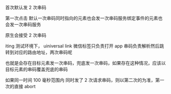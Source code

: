 首次默认发 2 次串码

第一次点击 默认一次串码同时指向的元素也会发一次串码服务绑定事件的元素也会发一次串码服务

原生会接受 2 次串码

iting 测试环境下， uiniversal link 微信标签只负责打开 app 串码负责解析然后跳转到对应的路由地址，两次串码呢

也就是会存在目标元素发一次串码，兜底发一次串码，如果存在这种情况，应该以目标元素的串码覆盖兜底的串码

如果同一时间 100 毫秒范围内 同时发了 2 次请求串码，则以第二次的为准，第一次的直接 abort
